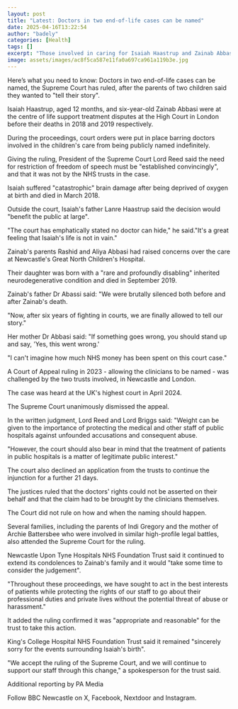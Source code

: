 ```yaml
---
layout: post
title: "Latest: Doctors in two end-of-life cases can be named"
date: 2025-04-16T13:22:54
author: "badely"
categories: [Health]
tags: []
excerpt: "Those involved in caring for Isaiah Haastrup and Zainab Abbasi can be named, the Supreme Court rules."
image: assets/images/ac8f5ca587e11fa0a697ca961a119b3e.jpg
---
```


Here’s what you need to know: Doctors in two end-of-life cases can be named, the Supreme Court has ruled, after the parents of two children said they wanted to "tell their story".

Isaiah Haastrup, aged 12 months, and six-year-old Zainab Abbasi were at the centre of life support treatment disputes at the High Court in London before their deaths in 2018 and 2019 respectively.

During the proceedings, court orders were put in place barring doctors involved in the children's care from being publicly named indefinitely.

Giving the ruling, President of the Supreme Court Lord Reed said the need for restriction of freedom of speech must be "established convincingly", and that it was not by the NHS trusts in the case.

Isaiah suffered "catastrophic" brain damage after being deprived of oxygen at birth and died in March 2018.

Outside the court, Isaiah's father Lanre Haastrup said the decision would "benefit the public at large".

"The court has emphatically stated no doctor can hide," he said."It's a great feeling that Isaiah's life is not in vain."

Zainab's parents Rashid and Aliya Abbasi had raised concerns over the care at Newcastle's Great North Children's Hospital.

Their daughter was born with a "rare and profoundly disabling" inherited neurodegenerative condition and died in September 2019.

Zainab's father Dr Abassi said: "We were brutally silenced both before and after Zainab's death. 

"Now, after six years of fighting in courts, we are finally allowed to tell our story."

Her mother Dr Abbasi said: "If something goes wrong, you should stand up and say, 'Yes, this went wrong.'

"I can't imagine how much NHS money has been spent on this court case."

A Court of Appeal ruling in 2023 - allowing the clinicians to be named - was challenged by the two trusts involved, in Newcastle and London.

The case was heard at the UK's highest court in April 2024.

The Supreme Court unanimously dismissed the appeal.

In the written judgment, Lord Reed and Lord Briggs said: "Weight can be given to the importance of protecting the medical and other staff of public hospitals against unfounded accusations and consequent abuse.

"However, the court should also bear in mind that the treatment of patients in public hospitals is a matter of legitimate public interest."

The court also declined an application from the trusts to continue the injunction for a further 21 days.

The justices ruled that the doctors' rights could not be asserted on their behalf and that the claim had to be brought by the clinicians themselves.

The Court did not rule on how and when the naming should happen.

Several families, including the parents of Indi Gregory and the mother of Archie Battersbee who were involved in similar high-profile legal battles, also attended the Supreme Court for the ruling.

Newcastle Upon Tyne Hospitals NHS Foundation Trust said it continued to extend its condolences to Zainab's family and it would "take some time to consider the judgement".

"Throughout these proceedings, we have sought to act in the best interests of patients while protecting the rights of our staff to go about their professional duties and private lives without the potential threat of abuse or harassment."

It added the ruling confirmed it was "appropriate and reasonable" for the trust to take this action.

King's College Hospital NHS Foundation Trust said it remained "sincerely sorry for the events surrounding Isaiah's birth".

"We accept the ruling of the Supreme Court, and we will continue to support our staff through this change," a spokesperson for the trust said.

Additional reporting by PA Media

Follow BBC Newcastle on X, Facebook, Nextdoor and Instagram.

